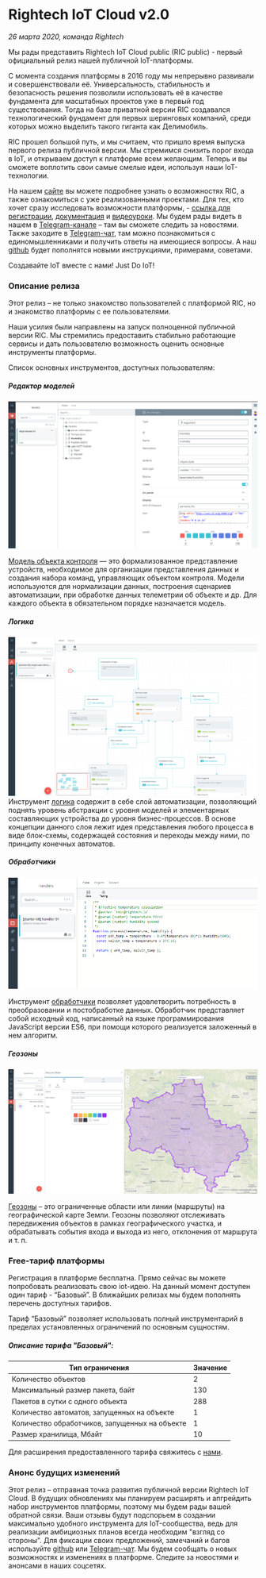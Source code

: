 # Rightech IoT Cloud v2.0
*26 марта 2020, команда Rightech*

Мы рады представить Rightech IoT Cloud public (RIC public) - первый официальный релиз нашей публичной IoT-платформы. 

С момента создания платформы в 2016 году мы непрерывно развивали и совершенствовали её. Универсальность, стабильность и безопасность решения позволили использовать её в качестве фундамента для масштабных проектов уже в первый год существования. Тогда на базе приватной версии RIC создавался технологический фундамент для первых шеринговых компаний, среди которых можно выделить такого гиганта как Делимобиль. 

RIC прошел большой путь, и мы считаем, что пришло время выпуска первого релиза публичной версии. Мы стремимся снизить порог входа в IoT, и открываем доступ к платформе всем желающим. Теперь и вы сможете воплотить свои самые смелые идеи, используя наши IoT-технологии. 

На нашем [сайте](https://rightech.io/) вы можете подробнее узнать о возможностях RIC, а также ознакомиться с уже реализованными проектами. Для тех, кто хочет сразу исследовать возможности платформы, -  [ссылка для регистрации](https://dev.rightech.io/auth),  [документация](https://rightech.io/developers/introductions/) и [видеоуроки](https://rightech.io/video-tutorials/). 
Мы будем рады видеть в нашем в [Telegram-канале](https://t.me/rightechportal) – там вы сможете следить за новостями. Также заходите в [Telegram-чат](https://t.me/rightech_iot), там можно познакомиться с единомышленниками и получить ответы на имеющиеся вопросы. А наш [github](https://github.com/Rightech/ric-public) будет пополнятся новыми инструкциями, примерами, советами. 

Создавайте IoT вместе с нами! Just Do IoT!


### Описание релиза

Этот релиз – не только знакомство пользователей с платформой RIC, но и знакомство платформы с ее пользователями. 

Наши усилия были направлены на запуск полноценной публичной версии RIC. Мы стремились предоставить стабильно работающие сервисы и дать пользователю возможность оценить основные инструменты платформы. 

Список основных инструментов, доступных пользователям:

##### Редактор моделей  
   
![Модели](/.images/Models.png)

[Модель объекта контроля](https://rightech.io/developers/objects/model/) — это формализованное представление устройств, необходимое для организации представления данных и создания набора команд, управляющих объектом контроля. Модели используются для нормализации данных, построения сценариев автоматизации, при обработке данных телеметрии об объекте и др. Для каждого объекта в обязательном порядке назначается модель.

##### Логика
   
![Логика](/.images/Automatons.png)
Инструмент [логика](https://rightech.io/developers/scenarios/) содержит в себе слой автоматизации, позволяющий поднять уровень абстракции с уровня моделей и элементарных составляющих устройства до уровня бизнес-процессов. В основе концепции данного слоя лежит идея представления любого процесса в виде блок-схемы, содержащей состояния и переходы между ними, по принципу конечных автоматов.

##### Обработчики
   
![Обработчики](/.images/Handlers.png)

Инструмент [обработчики](https://rightech.io/developers/data-processing/handlers/) позволяет удовлетворить потребность в преобразовании и постобработке данных.  Обработчик представляет собой исходный код, написанный на языке программирования JavaScript версии ES6, при помощи которого реализуется заложенный в нем алгоритм.

##### Геозоны
   
![Геозоны](/.images/Geofences.png)

[Геозоны](https://rightech.io/developers/editional-entity/geozone/) – это ограниченные области или линии (маршруты) на географической карте Земли. Геозоны позволяют отслеживать передвижения объектов в рамках географического участка, и обрабатывать события входа и выхода из него, отклонения от маршрута и т. п.

### Free-тариф платформы
Регистрация в платформе бесплатна. Прямо сейчас вы можете попробовать реализовать свою iot-идею.
На данный момент доступен один тариф - “Базовый”. В ближайших релизах мы будем пополнять перечень доступных тарифов.

Тариф “Базовый” позволяет использовать полный инструментарий в пределах установленных ограничений по основным сущностям. 


##### Описание тарифа "Базовый":

Тип ограничения | Значение
----- | -----
Количество объектов | 2
Максимальный размер пакета, байт | 130
Пакетов в сутки с одного объекта | 288
Количество автоматов, запущенных на объекте | 1
Количество обработчиков, запущенных на объекте | 1
Размер хранилища, Мбайт | 10

Для расширения предоставленного тарифа свяжитесь с [нами](mailto:development@rightech.io?subject=[GitHub]%20ric-public). 

### Анонс будущих изменений
Этот релиз – отправная точка развития публичной версии Rightech IoT Cloud. 
В будущих обновлениях мы планируем расширять и апгрейдить набор инструментов платформы, поэтому мы будем рады вашей обратной связи. Ваши отзывы будут подспорьем в создании максимально удобного инструмента для IoT-сообщества, ведь для реализации амбициозных планов всегда необходим "взгляд со стороны". 
Для фиксации своих предложений, замечаний и багов  используйте [github](https://github.com/Rightech/ric-public) или [Telegram-чат](https://t.me/rightech_iot). Мы будем сообщать о новых возможностях и изменениях в платформе. Следите за новостями и анонсами в наших соцсетях.